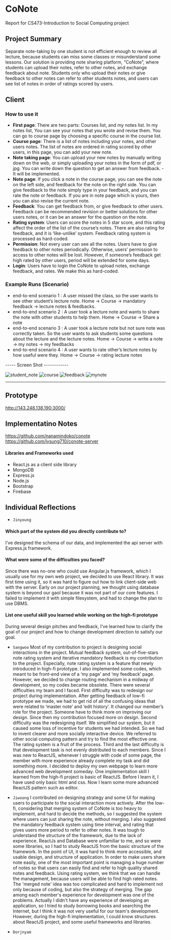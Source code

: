 # CoNote


Report for CS473-Introduction to Social Computing project

## Project Summary 
Separate note-taking by one student is not efficient enough to review all lecture, because students can miss some classes or misunderstand some lessons.
Our solution is providing note sharing platform, “CoNote”, where students can upload their notes, refer to other notes, and exchange feedback about note.
Students only who upload their notes or give feedback to other notes can refer to other students notes, and users can see list of notes in order of ratings scored by users.


## Client
 ### How to use it
 - **First page**: There are two parts: Courses list, and my notes list. In my notes list, You can see your notes that you wrote and revise them. You can go to course page by choosing a specific course in the course list.
 - **Course page**: There is a list of notes including your notes, and other users notes. The list of notes are ordered in rating scored by other users, in this page, you can add your new note. 
 - **Note taking page**: You can upload your new notes by manually writing down on the web, or simply uploading your notes in the form of pdf, or jpg. You can write down the question to get an answer from feedback. - It will be implemented.
 - **Note page**: If you click a note in the course page, you can see the note on the left side, and feedback for the note on the right side. You can give feedback to the note simply type in your feedback, and you can rate the note or feedback. If you are in note page which is yours, then you can also revise the current note.
 - **Feedback**: You can get feedback from, or give feedback to other users. Feedback can be recommended revision or better solutions for other users notes, or it can be an answer for the question on the note.
 - **Rating system**: Users can score the notes in 5 star score, and this rating affect the order of the list of the course’s notes.  There are also rating for feedback, and it is ‘like-unlike’ system. Feedback rating system is processed as hard-coded.
 - **Permission**: Not every user can see all the notes. Users have to give feedback to other notes periodically. Otherwise, users’ permission to access to other notes will be lost. However, if someone’s feedback get high rated by other users, period will be extended for some days. 
 - **Login**: Users have to login the CoNote to upload notes, exchange feedback, and rates. We make this as hard-coded. 

### Example Runs (Scenario)
 - end-to-end scenario 1 : A user missed the class, so the user wants to see other student’s lecture note.
 Home -> Course -> mandatory feedback -> lecture notes & feedbacks.
 - end-to-end scenario 2 : A user took a lecture note and wants to share the note with other students to help them.
 Home -> Course -> Share a note
 - end-to-end scenario 3 : A user took a lecture note but not sure note was correctly taken. So the user wants to ask students some questions about the lecture and the lecture notes.
 Home -> Course -> write a note -> my notes -> my feedbacks
 - end-to-end scenario 4 : A user wants to rate other’s lecture notes by how useful were they.
 Home -> Course -> rating lecture notes

----- Screen Shot ------------

  ![student_note](./student_note.png)   ![course](./course.png) 
  ![feedback](./feedback.png)           ![mynote](./mynote.png)

------------------------------

## Prototype
http://143.248.138.190:3000/

## Implementatino Notes
https://github.com/nanamindoko/conote
https://github.com/jysung710/conote-server

 #### Libraries and Frameworks used
  - React.js as a client side library
  - MongoDB
  - Express.js
  - Node.js
  - Bootstrap
  - Firebase


## Individual Reflections
 - `Jinyoung`
#### Which part of the system did you directly contribute to?
I’ve designed the schema of our data, and implemented the api server with Express.js framework. 
 
#### What were some of the difficulties you faced?
Since there was no-one who could use Angular.js framework, which I usually use for my own web project, we decided to use React library. It was first time using it, so it was hard to figure out how to link client-side web with the server.
Early on our project planning, we thought using database system is beyond our gaol because it was not part of our core features. I failed to implement it with simple filesystem, and had to change the plan to use DBMS.
 
#### List one useful skill you learned while working on the high-fi prototype
During several design pitches and feedback, I’ve learned how to clarify the goal of our project and how to change development direction to satisfy our goal. 


 - `Sangwoo`
 Most of my contribution to project is designing social interactions in the project. Mutual feedback system, out-of-five-stars note rating system and iterative mandatory feedback is my contribution to the project. Especially, note rating system is a feature that newly introduced in high-fi prototype. I also implemented some codes, which meant to be front-end view of a ‘my page’ and ‘my feedback’ page. However, we decided to change routing mechanism in a midway of development, so my codes became obsolete.
There were several difficulties my team and I faced. First difficulty was to redesign our project during implementation. After getting feedback of low-fi prototype we made, we had to get rid of all the confusing ideas that were related to ‘master note’ and ‘edit history’. It changed our member’s role for the project. Someone have to think more on improving our design. Since then my contribution focused more on design. Second difficulty was the redesigning itself. We simplified our system, but it caused some loss of incentive for students we had intended. So we had to invent clearer and more socially interactive device. We referred to other social computing pattern and try to find the most effective one. The rating system is a fruit of the process. Third and the last difficulty is that development task is not evenly distributed to each members. Since I was new to ReactJS, whenever I struggle with code of some page, the member with more experience already complete my task and did something more. I decided to deploy my own webpage to learn more advanced web development someday.
One implementation skill I learned from the high-fi project is basic of ReactJS. Before I learn it, I have used only basic html and css. Now I learn some more advanced ReactJS pattern such as editor.

 - `Jiwoong`
I contributed on designing strategy and some UI for making users to participate to the social interaction more actively. After the low-fi, considering that merging system of CoNote is too heavy to implement, and hard to decide the methods, so I suggested the system where users can just sharing the note, without merging. I also suggested the mandatory feedback system using time interval, and rating that gives users more period to refer to other notes.
It was tough to understand the structure of the framework, due to the lack of experience. ReactJs and Database were unfamiliar to me, and so were some libraries, so I had to study ReactJS from the basic structure of the framework.
In the point of UI, it was hard to think more accessible, and usable design, and structure of application.
In order to make users share note easily, one of the most important point is managing a huge number of  notes so that users can easily find and refer to high quality shared notes and feedback. Using rating system, we think that we can handle the management, because users will be able to find high rated notes. The 'merged note' idea was too complicated and hard to implement not only because of coding, but also the strategy of merging. The gap among each member's experience for development was one of the problems. Actually I didn't have any experience of developing an application, so I tried to study borrowing books and searching the Internet, but I think it was not very useful for our team's development.
However, during the high-fi implementation, I could know structures about ReactJS project, and some useful frameworks and libraries.

 - `Dorjnyam`